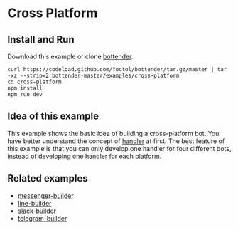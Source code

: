 # Cross Platform

## Install and Run

Download this example or clone [bottender](https://github.com/Yoctol/bottender).

```
curl https://codeload.github.com/Yoctol/bottender/tar.gz/master | tar -xz --strip=2 bottender-master/examples/cross-platform
cd cross-platform
npm install
npm run dev
```

## Idea of this example

This example shows the basic idea of building a cross-platform bot. You have better understand the concept of [handler](https://yoctol.github.io/bottender-docs/docs/APIReference-Handler) at first.
The best feature of this example is that you can only develop one handler for four different bots, instead of developing one handler for each platform.

## Related examples

- [messenger-builder](../messenger-builder)
- [line-builder](../line-builder)
- [slack-builder](../slack-builder)
- [telegram-builder](../telegram-builder)
